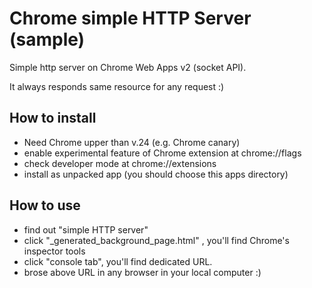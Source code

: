Chrome simple HTTP Server (sample)
====================================

Simple http server on Chrome Web Apps v2 (socket API).

It always responds same resource for any request :)


How to install
----

* Need Chrome upper than v.24 (e.g. Chrome canary)
* enable experimental feature of Chrome extension at chrome://flags
* check developer mode at chrome://extensions
* install as unpacked app (you should choose this apps directory)

How to use
----

* find out "simple HTTP server"
* click "_generated_background_page.html" , you'll find Chrome's inspector tools
* click "console tab", you'll find dedicated URL.
* brose above URL in any browser in your local computer :)
